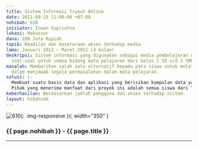 ```yaml
---
title: Sistem Informasi Tryout Online
date: 2011-09-15 11:08:00 +07:00
nohibah: 610
inisiator: Irwan Supriatna
lokasi: Makassar
dana: 100 Juta Rupiah
topik: Keadilan dan kesetaraan akses terhadap media
lama: Januari 2012 – Maret 2012 (3 bulan)
deskripsi: Sistem informasi yang digunakan sebagai media pembelajaran dalam menjawab
  soal-soal untuk semua bidang mata pelajaran dari kelas 1 SD s/d 3 SMU.
masalah: Memberikan salah satu alternatif kepada para siswa untuk melatih para siswa
  dalam menjawab segala permasalahan dalam mata pelajaran.
solusi: |-
  Membuat suatu basis data dan aplikasi yang berisikan kumpulan data yang akan bertambah setiap saat dan dapat diakses selama 24 jam.
  Pihak yang menerima manfaat dari proyek ini adalah semua siswa dari Tingkatan 1 SD sampai dengan 3 SMU seluruh Indonesia.
keberhasilan: Berdasarkan jumlah pengguna dan akses terhadap sistem.
layout: hibahcmb
---
```


![610](/static/img/hibahcmb/610.png){: .img-responsive }{: width="350" }

### {{ page.nohibah }} - {{ page.title }}

---
